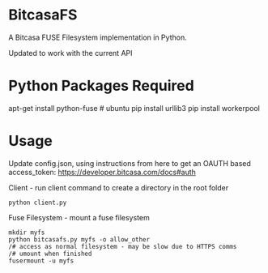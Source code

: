 BitcasaFS
=========

A Bitcasa FUSE Filesystem implementation in Python.

Updated to work with the current API


Python Packages Required
========================
apt-get install python-fuse   # ubuntu
pip install urllib3
pip install workerpool


Usage
=====

Update config.json, using instructions from here to get an OAUTH based access_token: https://developer.bitcasa.com/docs#auth

Client - run client command to create a directory in the root folder
~~~
python client.py
~~~

Fuse Filesystem - mount a fuse filesystem
~~~
mkdir myfs
python bitcasafs.py myfs -o allow_other
/# access as normal filesystem - may be slow due to HTTPS comms
/# umount when finished
fusermount -u myfs
~~~
